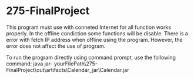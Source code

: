 # 275-FinalProject

This program must use with conneted Internet for all function works properly.
In the offline condiction some functions will be disable.
There is a error with fetch IP address when offline using the program. However, the error does not affect the use of program.

To run the program directly using command prompt, use the following command:
    java jar- yourFilePath\275-FinalProject\out\artifacts\Calendar_jar\Calendar.jar
  
